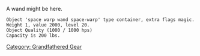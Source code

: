 A wand might be here.

`Object 'space warp wand space-warp' type container, extra flags magic.`  
`Weight 1, value 2000, level 20.`  
`Object Quality (1000 / 1000 hps)`  
`Capacity is 200 lbs.`

[Category: Grandfathered Gear](Category:_Grandfathered_Gear "wikilink")

